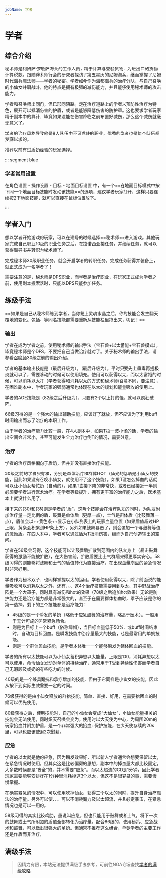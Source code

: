 ```yaml
---
jobName: 学者
---
```


# 学者
<FloatTOC />

## 综合介绍

秘术师是利姆萨·罗敏萨海关的工作人员，精于计算与查验货物，为进出口的货物计算税款。跟随斧术师行会的研究者探访了第五星历的尼姆海兵，继而掌握了尼姆时代海兵魔法师——学者的秘密。学者如今作为海都海兵的治疗分队，与自己召唤的小仙女并肩战斗。他的特点是拥有极强的减伤能力，并且能够使用秘术师的攻击能力。

学者和召唤师出同门，但已形同陌路。走在治疗道路上的学者以预防性治疗为特色，展开可以抵消伤害的护盾，或者是能够降低伤害的防护罩。这也要求学者玩家精于副本中的算计，毕竟如果没能在伤害降临之前布置好减伤，那么这个减伤就毫无意义了。

学者的治疗风格导致他是8人队伍中不可或缺的职业，优秀的学者也是每个队伍都梦寐以求的。

推荐以前有过盾奶经验的玩家选择。

::: segment blue
### 学者常用设置

在角色设置 - 操作设置 - 目标 - 地面目标设置 中，有一个==在地面目标模式中按下同一个地面目标技能时发动该技能==的选项，建议学者玩家打开，这样只要连续按2下地面技能，就可以直接在鼠标位置放下<Action name="野战治疗阵" />。

:::

## 学者入门

想以学者开始游戏的玩家，可以在建号的时候选择==秘术师==进入游戏。其他玩家完成自己职业10级的职业任务之后，在拉诺西亚接任务<quest name="如何加入秘术师行会" />，并继续<quest name="战场上的谋略" />任务，就可以获得魔导书并转职为秘术师了。

完成秘术师30级职业任务<quest name="秘术最高级命题的证明" type="plus" />，就会开启学者的转职任务<quest name="被遗忘的学问" type="plus" />，完成任务获得<item name="学者之证" />并装备上，就正式成为一名学者了！

需要注意的是，秘术师是DPS职业，而学者是治疗职业，在玩家正式成为学者之前，使用副本搜索器时，只能以DPS只能参加任务。

## 练级手法

==如果是自己从秘术师练到学者，当你戴上灵魂水晶之后，你的技能会发生翻天覆地的变化。包括<Action name="毁坏" />、<Action name="能量吸收" />等同名技能都需要重新从技能栏里拖出来，切记！==

<IncludePage file="_includes/basic/healer.md" />

### 输出

学者在成为学者之前，使用秘术师的输出手法（宝石兽+以太蓄能+宝石兽模式），毕竟秘术师是个DPS，不要把自己当做治疗就对了。关于秘术师的输出手法，请参看[召唤师](/job/summoner.md)30级之前的输出介绍。

学者的基本输出技能是<Action name="毒菌" />（最后升级为<Action name="蛊毒法" />），<Action name="毁灭" />（最后升级为<Action name="极炎法" />），平时只要先上蛊毒再搓极炎就可以了，需要移动的时候可以使用<Action name="毁坏" />填充。使用<Action name="以太超流" />可以获得以太，而以太富裕的时候，可以消耗以太打<Action name="能量吸收" />（学者获得和消耗以太的方式和秘术师/召唤不同，要注意），在困难副本中，学者玩家的强弱通常也体现在以太的规划和能量吸收的使用上。

学者的AOE技能是<Action name="破阵法" />（82级之后升级为<Action name="裂阵法" />），只要有2个以上打的怪，就可以疯狂破阵。

66级习得的<Action name="连环计" />是一个强大的输出辅助技能，应该好了就放，但不应该为了利用buff时间输出而忘了治疗的本职工作。

由于学者的治疗能力比较一般，在4人副本中，如果T拉一波小怪的话，学者的输出空间会非常小，甚至可能发生全力治疗也倒T的情况，需要注意。

### 治疗

学者的治疗风格偏向于盾奶，但并非没有直接治疗技能。

30级之前的学者只有<Action name="医术" />和<Action name="仙光的低语" />，分别是单体治疗和群体HOT（仙光的低语是小仙女的技能，因此如果没有召唤小仙女，就使用不了这个技能）。如果T没怎么掉血的话就可以让小仙女帮忙奶（自动的），如果T血接下降的非常快，或者已经接近一半则必须要学者进行医术治疗。在学者等级提升，拥有更丰富的治疗能力之后，医术基本上就没什么用了。

接下来的<Action name="鼓舞激励之策" />(30)和<Action name="士气高扬之策" />(35)则是学者的“盾”，这两个技能会在治疗队友的同时，为队友附加治疗量一定比例的盾，鼓舞是单体盾（更厚一点），士气是群体盾（比鼓舞薄一点），盾值会以++黄色条++显示在小队列表上的玩家血量位置（如果盾值超过HP上限，黄条会积累到HP条上方），另外如果鼓舞暴击了，则会追加一个与鼓舞等值的激励盾。在四人本中，学者可以通过盾为T抵消伤害，继而为自己创造输出的空间。

学者在56级会习得<Action name="展开战术" />，这个技能可以让鼓舞盾扩散到范围内的队友身上（暴击鼓舞获得的激励不能被扩散），在大伤害前，扩散盾要比士气群盾来得更厚实安心。58级习得的<Action name="应急战术" />则能够将鼓舞和士气的盾值转化为直接治疗，在出现血量崩盘的紧急情况时非常好用。

学者作为秘术双子，也同样掌握以太的运用。学者使用<Action name="以太超流" />获得以太，除了前面说的能量吸收可以消耗以太之外，还有<Action name="生命活性法" />、<Action name="野战治疗阵" />、<Action name="不屈不挠之策" />、<Action name="深谋远虑之策" />这4个治疗技能需要用到以太，其中野战治疗阵是一个大罩子，同时具有减伤和hot的效果（78级之后追加hot效果）无论是防护能力还是治疗能力都是非常强大的，甚至于在需要群体抬血时，罩子应该是你的第一选择。剩下的三个技能都是治疗能力：

* 45级的<Action name="生命活性法" />是一个瞬发的单奶（略低于应急鼓舞的治疗量，略高于医术）。一般用于无计可施的非常紧急场合。
* <Action name="深谋远虑之策" />则是为目标上一个buff（俗称绿帽），当目标血量低于50%，或buff时间结束时，自动为目标回血。是瞬发技能中治疗量最大的技能，也是最常用的单奶技能。
* <Action name="不屈不挠之策" />则是一个群体回血技能，是学者本体唯一一个能够瞬发为团体回血的技能。

学者的所有以太技能可以为小仙女蓄积异想以太能量，上限是100，消耗异想以太可以使用<Action name="以太契约" />，命令仙女发动对单体的持续治疗，通常用于T受到持续性伤害而学者自己无暇顾及或奶的有些吃力的时候。

40级的<Action name="异想的幻光" />是一个兼具魔抗和承疗增加的技能，但由于它同样是小仙女的技能，因此从按下到实际生效需要一定的时间。

76级获得的<Action name="异想的祥光" />是由小仙女释放的群抬技能，简单、直接、好用，在需要抬团血的时候可以优先使用。

80级获得<Action name="炽天召唤" />之后，使用技能时，自己的小仙女会变成“大仙女”，小仙女能量相关的技能会无法使用，同时炽天召唤会变为<Action name="慰藉" />，使用时以大天使为中心，为周围20m的玩家抬血并附加护盾，是一个非常强大的抬血+保护技能，在大天使存续的20s里，可以也应该使用2次慰藉。

### 应急

学者的以太就是他的应急，因为瞬发效果好，所以新人学者通常会想要保留以太，在紧急情况时使用。但其实这是比较偏颇的思想，副本中的掉血量大都比较固定，大多数时候都是“安全”的，并不需要“应急”。而以太超流的CD是1分钟，因此学者玩家需要能够安排好在1分钟里消耗掉这3个以太，但这不是很容易的事，需要慢慢掌握。

在确实紧急的情况中，可以使用<Action name="转化" />吃掉仙女，获得三个以太的同时，提升自身治疗魔法的治疗量。另外<Action name="秘策" />可以使<Action name="鼓舞激励之策" />、<Action name="士气高扬之策" />、<Action name="不屈不挠之策" />、<Action name="深谋远虑之策" />可以不消耗魔力及以太超流，并且必定暴击，在紧急情况也是可以一用的。

58级习得的<Action name="应急战术" />其实比较鸡肋，虽说叫应急，但也只能用于鼓舞或者士气，将下一次的<Action name="鼓舞激励之策">鼓舞</Action>或<Action name="士气高扬之策">士气</Action>所附加的盾值全部转化为治疗量。配合86级的<Action name="生命回生法" />，使用秘策、应急战术和鼓舞，可以做出很强大的单奶。但通常不推荐这么组合，毕竟学者的主要工作还是作盾而非治疗。

## 满级手法

> 因精力有限，本站无法提供满级手法参考，可前往NGA论坛查找[学者的满级攻略](https://nga.178.com/thread.php?key=%E5%AD%A6%E8%80%85&fid=698)